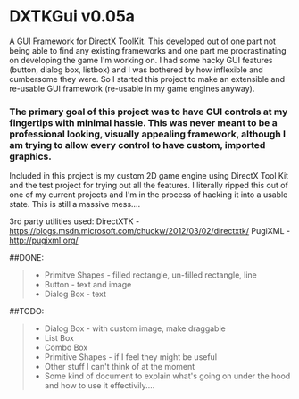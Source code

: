 # DXTKGui v0.05a

A GUI Framework for DirectX ToolKit.
This developed out of one part not being able to find any existing frameworks and one part me procrastinating on developing the game I'm working on. I had some hacky GUI features (button, dialog box, listbox) and I was bothered by how inflexible and cumbersome they were. So I started this project to make an extensible and re-usable GUI framework (re-usable in my game engines anyway).

### The primary goal of this project was to have GUI controls at my fingertips with minimal hassle. This was never meant to be a professional looking, visually appealing framework, although I am trying to allow every control to have custom, imported graphics.


Included in this project is my custom 2D game engine using DirectX Tool Kit and the test project for trying out all the features.
I literally ripped this out of one of my current projects and I'm in the process of hacking it into a usable state.
This is still a massive mess....


3rd party utilities used:
DirectXTK - https://blogs.msdn.microsoft.com/chuckw/2012/03/02/directxtk/
PugiXML - http://pugixml.org/


##DONE:
>- Primitve Shapes - filled rectangle, un-filled rectangle, line
>- Button - text and image
>- Dialog Box - text

##TODO:
>- Dialog Box - with custom image, make draggable
>- List Box
>- Combo Box
>- Primitive Shapes - if I feel they might be useful
>- Other stuff I can't think of at the moment
>- Some kind of document to explain what's going on under the hood and how to use it effectivily....

